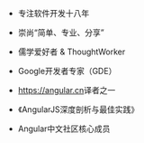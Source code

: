 - 专注软件开发十八年

- 崇尚“简单、专业、分享”

- 儒学爱好者 & ThoughtWorker

- Google开发者专家（GDE）
      
- <https://angular.cn>译者之一

- 《AngularJS深度剖析与最佳实践》

- Angular中文社区核心成员